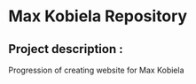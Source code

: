 # Max Kobiela Repository 

## Project description :

Progression of creating website for Max Kobiela
